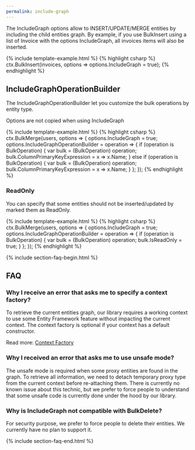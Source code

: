 ```yaml
---
permalink: include-graph
---
```


The IncludeGraph options allow to INSERT/UPDATE/MERGE entities by including the child entities graph.
By example, if you use BulkInsert using a list of Invoice with the options IncludeGraph, all invoices items will also be inserted.

{% include template-example.html %} 
{% highlight csharp %}
ctx.BulkInsert(invoices, options => options.IncludeGraph = true);
{% endhighlight %}

## IncludeGraphOperationBuilder
The IncludeGraphOperationBuilder let you customize the bulk operations by entity type. 

Options are not copied when using IncludeGraph

{% include template-example.html %} 
{% highlight csharp %}
ctx.BulkMerge(users, options =>
{
	options.IncludeGraph = true;
	options.IncludeGraphOperationBuilder = operation =>
	{
		if (operation is BulkOperation<User>)
		{
			var bulk = (BulkOperation<User>) operation;
			bulk.ColumnPrimaryKeyExpression = x => x.Name;
		}
		else if (operation is BulkOperation<Role>)
		{
			var bulk = (BulkOperation<Role>) operation;
			bulk.ColumnPrimaryKeyExpression = x => x.Name;
		}
	};
});
{% endhighlight %}

### ReadOnly
You can specify that some entities should not be inserted/updated by marked them as ReadOnly.

{% include template-example.html %} 
{% highlight csharp %}
ctx.BulkMerge(users, options =>
{
	options.IncludeGraph = true;
	options.IncludeGraphOperationBuilder = operation =>
	{
		if (operation is BulkOperation<User>)
		{
			var bulk = (BulkOperation<User>) operation;
			bulk.IsReadOnly = true;
		}
	};
});
{% endhighlight %}


{% include section-faq-begin.html %}
## FAQ

### Why I receive an error that asks me to specify a context factory?
To retrieve the current entities graph, our library requires a working context to use some Entity Framework feature without impacting the current context.
The context factory is optional if your context has a default constructor.

Read more: [Context Factory](context-factory)

### Why I received an error that asks me to use unsafe mode?
The unsafe mode is required when some proxy entities are found in the graph.
To retrieve all information, we need to detach temporary proxy type from the current context before re-attaching them.
There is currently no known issue about this technic, but we prefer to force people to understand that some unsafe code is currently done under the hood by our library.

### Why is IncludeGraph not compatible with BulkDelete?
For security purpose, we prefer to force people to delete their entities. We currently have no plan to support it.

{% include section-faq-end.html %}